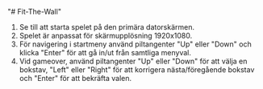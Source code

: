 "# Fit-The-Wall" 
1. Se till att starta spelet på den primära datorskärmen.
2. Spelet är anpassat för skärmupplösning 1920x1080.
3. För navigering i startmeny använd piltangenter "Up" eller "Down" och klicka "Enter" för att gå in/ut från samtliga menyval.
4. Vid gameover, använd piltangenter "Up" eller "Down" för att välja en bokstav, "Left" eller "Right" för att korrigera nästa/föregående bokstav och "Enter" för att bekräfta valen.
